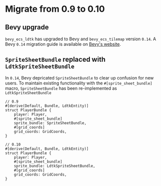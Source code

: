 # Migrate from 0.9 to 0.10

## Bevy upgrade
`bevy_ecs_ldtk` has upgraded to Bevy and `bevy_ecs_tilemap` version `0.14`.
A Bevy `0.14` migration guide is available on [Bevy's website](https://bevyengine.org/learn/migration-guides/0-13-to-0-14/).

## `SpriteSheetBundle` replaced with `LdtkSpriteSheetBundle`
In `0.14`, Bevy depricated `SpriteSheetBundle` to clear up confusion for new users. To maintain existing functionality with the `#[sprite_sheet_bundle]` macro, `SpriteSheetBundle` has been re-implemented as `LdtkSpriteSheetBundle`
```rust,ignore
// 0.9
#[derive(Default, Bundle, LdtkEntity)]
struct PlayerBundle {
    player: Player,
    #[sprite_sheet_bundle]
    sprite_bundle: SpriteSheetBundle,
    #[grid_coords]
    grid_coords: GridCoords,
}
```
```rust,no_run
// 0.10
#[derive(Default, Bundle, LdtkEntity)]
struct PlayerBundle {
    player: Player,
    #[sprite_sheet_bundle]
    sprite_bundle: LdtkSpriteSheetBundle,
    #[grid_coords]
    grid_coords: GridCoords,
}
```
